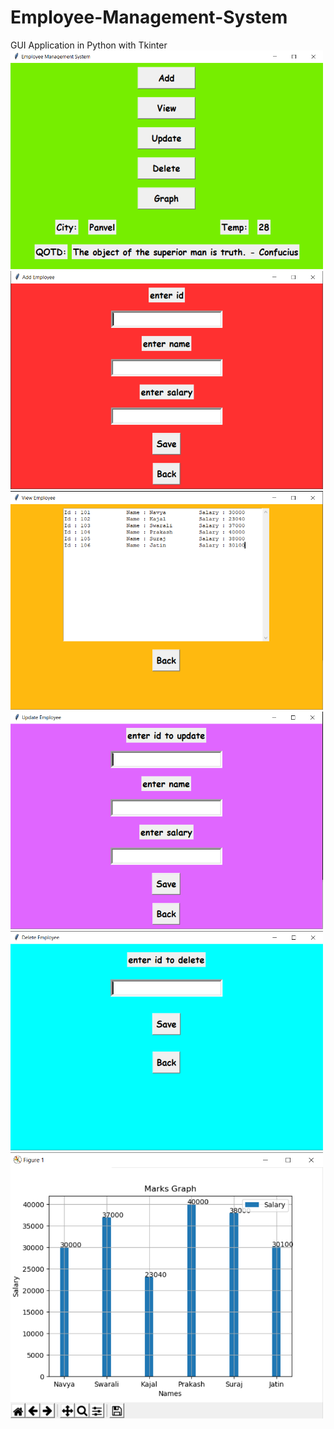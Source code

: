 # Employee-Management-System
GUI Application in Python with Tkinter
<img src="Screenshots/mainPage.PNG" width=500>
<img src="Screenshots/addPage.PNG" width=500>
<img src="Screenshots/viewPage.PNG" width=500>
<img src="Screenshots/updatePage.PNG" width=500>
<img src="Screenshots/deletePage.PNG" width=500>
<img src="Screenshots/graphPage.PNG" width=500>
